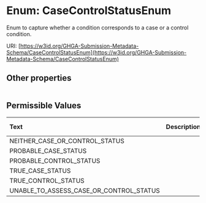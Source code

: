 
# Enum: CaseControlStatusEnum


Enum to capture whether a condition corresponds to a case or a control condition.

URI: [https://w3id.org/GHGA-Submission-Metadata-Schema/CaseControlStatusEnum](https://w3id.org/GHGA-Submission-Metadata-Schema/CaseControlStatusEnum)


## Other properties

|  |  |  |
| --- | --- | --- |

## Permissible Values

| Text | Description | Meaning | Other Information |
| :--- | :---: | :---: | ---: |
| NEITHER_CASE_OR_CONTROL_STATUS |  | NCIT:C99273 |  |
| PROBABLE_CASE_STATUS |  | NCIT:C99271 |  |
| PROBABLE_CONTROL_STATUS |  | NCIT:C99272 |  |
| TRUE_CASE_STATUS |  | NCIT:C99269 |  |
| TRUE_CONTROL_STATUS |  | NCIT:C99270 |  |
| UNABLE_TO_ASSESS_CASE_OR_CONTROL_STATUS |  | NCIT:C99274 |  |

